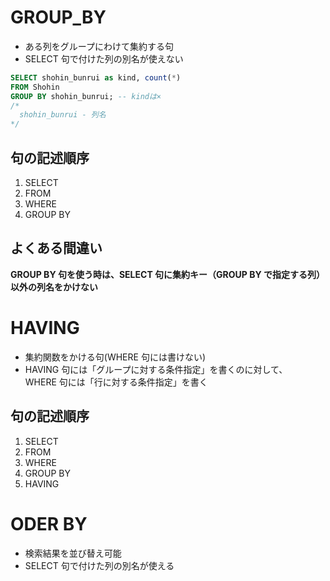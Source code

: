 # GROUP_BY

- ある列をグループにわけて集約する句
- SELECT 句で付けた列の別名が使えない

```sql
SELECT shohin_bunrui as kind, count(*)
FROM Shohin
GROUP BY shohin_bunrui; -- kindは×
/*
  shohin_bunrui - 列名
*/
```

## 句の記述順序

1. SELECT
2. FROM
3. WHERE
4. GROUP BY

## よくある間違い

**GROUP BY 句を使う時は、SELECT 句に集約キー（GROUP BY で指定する列）以外の列名をかけない**

# HAVING

- 集約関数をかける句(WHERE 句には書けない)
- HAVING 句には「グループに対する条件指定」を書くのに対して、<br>
  WHERE 句には「行に対する条件指定」を書く

## 句の記述順序

1. SELECT
2. FROM
3. WHERE
4. GROUP BY
5. HAVING

# ODER BY

- 検索結果を並び替え可能
- SELECT 句で付けた列の別名が使える
